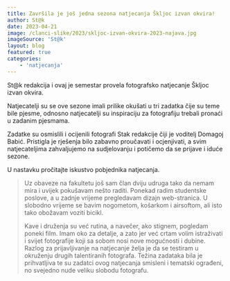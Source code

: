 ```yaml
---
title: Završila je još jedna sezona natjecanja Škljoc izvan okvira!
author: St@k
date: 2023-04-21
image: /clanci-slike/2023/skljoc-izvan-okvira-2023-najava.jpg
imageSource: 'St@k'
layout: blog
featured: true
categories:
	- 'natjecanja'
---
```


<script>
  import FeaturedPerson from '$lib/article-components/FeaturedPerson.svelte';
  // pt-14
</script>

St@k redakcija i ovaj je semestar provela fotografsko natjecanje Škljoc izvan okvira.

Natjecatelji su se ove sezone imali prilike okušati u tri zadatka čije su teme bile pjesme, odnosno natjecatelji su inspiraciju za fotografiju trebali pronaći u zadanim pjesmama.

Zadatke su osmislili i ocijenili fotografi Stak redakcije čiji je voditelj Domagoj Babić. Pristigla je rješenja bilo zabavno proučavati i ocjenjivati, a svim natjecateljima zahvaljujemo na sudjelovanju i potičemo da se prijave i iduće sezone.

U nastavku pročitajte iskustvo pobjednika natjecanja.

<FeaturedPerson name='Mateo Radman' description='IUO, 1. godina' imageUrl='/clanci-slike/2023/skljoc-2023-mateo-radman.jpg' />

> Uz obaveze na fakultetu još sam član dviju udruga tako da nemam mira i uvijek pokušavam nešto raditi. Ponekad radim studentske poslove, a u zadnje vrijeme pregledavam dizajn web-stranica. U slobodno vrijeme se bavim nogometom, košarkom i airsoftom, ali isto tako obožavam voziti bicikl.
> 
> Kave i druženja su već rutina, a navečer, ako stignem, pogledam poneki film. Imam oko za detalje, a zato jer već crtam volim istraživati i svijet fotografije koji sa sobom nosi nove mogućnosti i dubine. Razlog za prijavljivanje na natjecanje želja je da se testiram u okruženju drugih talentiranih fotografa. Težina zadataka bila je prihvatljiva te su zadatci ovog natjecanja smisleni i tematski ograđeni, no svejedno nude veliku slobodu fotografu.